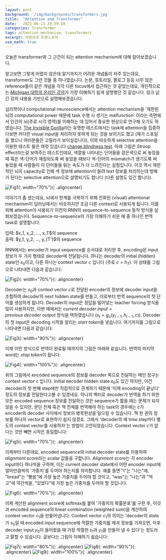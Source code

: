 ```yaml
---
layout: post
background: '/img/backgrounds/transformers.jpg'
title:  "Attention and Transformer"
date:   2021-06-13 23:59:59
categories: Transformer
tags: attention_mechanism, transformers
excerpt: 어텐션과 트랜스포머
use_math: true
---
```

오늘은 transformer와 그 근간이 되는 attention mechanism에 대해 알아보겠습니다.

알고보면 그렇게 어렵지 않은데 알기까지가 어려운 개념들이 자주 있는데요, transformer도 그런 것들 중 하나였습니다.
논문, 튜토리얼, 블로그 등등 너무 많은 reference들이 같은 개념을 각각 다른 focus에서 접근하는 것 같았는데요, 개인적으로는 [Michigan 대학의 온라인 강의](https://youtu.be/YAgjfMR9R_M)가 가장 이해하기 쉽게 설명했던 것 같습니다. 링크 남긴 강의 내용을 기반으로 설명해보겠습니다.<br/>


심리학이나 computational neuroscience에서는 attention mechanism을 '제한된 뇌의 computational power 때문에 task 수행 시 생기는 malfunction' 이라는 측면에서 인간의 뇌(주로 시각 영역)를 이해하는 데 있어서 중요한 현상으로 연구해 오기도 하였습니다. [The Invisible Gorilla](https://youtu.be/vJG698U2Mvo)라는 유명한 테스트에서는 task에 attention을 집중하다보면 커다란 visual input을 처리하지 못하게 되는 것을 보이기도 했고 (제가 스포일을 했으니 여러분들은 고릴라가 보이실겁니다), 이와 비슷하게 selective attention을 이용한 테스트 들은 여럿 있습니다 [change blindness test](https://youtu.be/_bnnmWYI0lM). 아래 그림은 Stroop effect라는걸 보여주는 테스트인데요, 색깔을 나타내는 단어들을 검은색으로 써 놓았을 때 혹은 색-단어가 매칭되도록 써 놓았을 때보다 색-단어의 mismatch가 생기도록 써 놓았을 때 사람들이 이 단어들을 읽는 속도가 더 느려진다는 실험입니다. 이것 역시 제한적인 뇌의 capacity로 인해 색 정보에 attention이 쏠려 text 정보를 처리하는데 방해가 된다는 selective attention으로 설명되기도 합니다 (다른 설명도 있긴 합니다).

![Fig1](https://tildacorp.github.io/img/stroop_test.jpg "Stroop Test"){: width="70%"}{: .aligncenter}


이야기가 좀 샜는데요, 뇌에서 한계를 극복하기 위해 진화된 (visual) attentional mechanism이 딥러닝에서는 비슷하지만 조금 다른 context로 사용되게 됩니다. 이를 위해 attention이 사용되기 이전의 RNN의 sequence-to-sequence 동작 방식을 살펴보겠습니다. Sequence-to-sequence의 가장 이해하기 쉬운 예 중 하나인 번역 task로 설명합니다.
<p>
입력: $x_1, x_2, ..., x_T$의 sequence<br />
출력: $y_1, y_2, ..., y_{T'}$의 sequence
</p>

RNN에서는 encoder가 input sequence를 순서대로 처리한 후, encoding된 input 정보가 두 가지 형태로 decoder에 전달됩니다. 하나는 decoder의 initial (hidden) state인 $s_0$이고, 다른 하나는 context vector $c$ 입니다 (주로 $c = h_T$). 이 상태를 그림으로 나타내면 다음과 같습니다:<br />
<!--<p>Encoder: $h_t = f_w(x_t, h_{t-1})$</p>-->
![Fig2](https://tildacorp.github.io/img/seq2seq_rnn_step1.PNG "Seq-to-seq with RNN (after encoding)"){: width="70%"}{: .aligncenter}

Decoder는 $s_0$과 context vector $c$로 전달된 encoder의 정보에 decoder input을 조합하여 decoder의 next hidden state를 만들고, 이로부터 번역 sequence의 첫 단어를 생성하게 됩니다. Decoder의 input은 정답을 밀어넣는 teacher forcing 방식을 많이 사용하지만, 이번 예에서는 $current\ decoder\ input = previous\ decoder\ output$ 방식을 택하였습니다 ($s_t = g_u(y_{t-1}, h_{t-1}, c)$). Decoder의 첫 input은 decoding 시작을 알리는 $start\ token$을 넣습니다. 여기까지를 그림으로 나타내면 다음과 같습니다:<br />

![Fig3](https://tildacorp.github.io/img/seq2seq_rnn_step2.PNG "Seq-to-seq with RNN (after decoding the first word)"){: width="90%"}{: .aligncenter}

이제 이런 방식으로 번역이 완료될 때까지의 그림은 아래와 같습니다. 번역의 마지막 word는 $stop\ token$이 됩니다:<br />

![Fig4](https://tildacorp.github.io/img/seq2seq_rnn_step3.PNG "Seq-to-seq with RNN (translation completion)"){: width="100%"}{: .aligncenter}

위의 그림에서 encoded sequence의 정보를 decoder 쪽으로 전달하는 메인 창구는 context vector $c$ 입니다. Initial decoder hidden state $s_0$도 있긴 하지만, 이건 decoder의 첫 번째 step에만 직접적으로 관계하기 때문에 '이제 encoding이 끝났다' 정도의 정보를 전달한다고볼 수 있겠네요. 하나의 벡터로 decoder가 번역을 하기 위한 모든 encoded sequence 정보를 전달하는 것은 sequence가 짧을 때는 문제가 되지 않을 수 있지만, 문단 전체 혹은 책 전체를 번역해야 하는 task의 경우에는 $c$가 encoder와 decoder 사이에서 정보의 병목현상을 일으킬 수 있습니다. 책 한 권의 정보를 하나의 vector로 표현하기 쉽지 않겠죠. 그래서 'decoder의 매 time step마다 별도의 context vector를 사용하자'는 방법이 고안되었습니다. Context vector $c$가 없다는 것만 빼면 시작은 동일합니다:<br />

![Fig5](https://tildacorp.github.io/img/seq2seq_rnn_attention_step1.PNG "Seq-to-seq with RNN and Attention (after encoding)"){: width="70%"}{: .aligncenter}


이제부터 다른데요, encoded sequence와 initial decoder state를 이용하여 $alignment\ score$라는 scalar 값들을 구합니다. $Alignment\ score$는 각 encoder input마다 하나씩을 구하며, 이는 current decoder state에서 어떤 encoder input에 얼마만큼씩의 '가중치'를 두어야 하는지를 의미합니다. 예를 들면 "I"는 "나는"에, "bread"는 "빵을"에 가장 높은 가중치를 두어야 할 것이고, "was"는 "나는"과 "먹고"에 약간씩을, "있었다"에 가장 높은 가중치를 두어야 할 것입니다.<br />

![Fig6](https://tildacorp.github.io/img/seq2seq_rnn_attention_step2.PNG "Seq-to-seq with RNN and Attention (alignment scores))"){: width="70%"}{: .aligncenter}


이제 계산된 alignment score에 softmax를 붙여 '가중치의 확률분포'를 구한 후, 이것과 encoded sequence의 linear combination (weighted sum)을 계산하여 context vector $c_1$을 만들어냅니다. Context vector $c_1$의 의미는 'decoder의 state가 $s_0$일 때 encoded input sequence에 적절한 가중치를 매겨 정보를 가져오면, 이후 decoder input $y_0$이 들어왔을 때 가장 적절한 $s_1$과 $y_1$을 만들어 낼 수 있다'는 정도라고 말할 수 있습니다. 글보다는 그림이 이해하기 쉽습니다:<br />

![Fig7](https://tildacorp.github.io/img/seq2seq_rnn_attention_step4.PNG "Seq-to-seq with RNN and Attention (context vector))"){: width="80%"}{: .aligncenter}
![Fig8](https://tildacorp.github.io/img/seq2seq_rnn_attention_step5.PNG "Seq-to-seq with RNN and Attention (first decoder output))"){: width="90%"}{: .aligncenter}
![Fig9](https://tildacorp.github.io/img/seq2seq_rnn_attention_step6.PNG "Seq-to-seq with RNN and Attention (translation completion))"){: width="100%"}{: .aligncenter}

